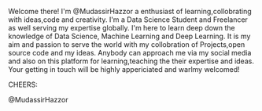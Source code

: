 Welcome there!
I'm @MudassirHazzor a enthusiast of learning,collobrating with ideas,code and creativity.
I'm a Data Science Student and Freelancer as well serving my expertise globally.
I'm here to learn deep down the knowledge of Data Science, Machine Learning and Deep Learning.
It is my aim and passion to serve the world with my collobration of Projects,open source code and my ideas.
Anybody can approach me via my social media and also on this platform for learning,teaching the their expertise and ideas.
Your getting in touch will be highly appericiated and warlmy welcomed!

CHEERS:

@MudassirHazzor
